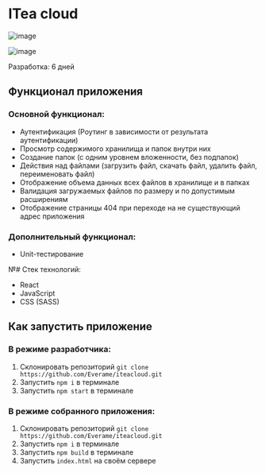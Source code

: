 # ITea cloud
![image](https://github.com/Everame/iteacloud/assets/28521346/415cf8f8-80d6-4073-81da-cb56a166f950)

![image](https://github.com/Everame/iteacloud/assets/28521346/9df9d3b7-26b3-47da-a02b-575eb9e7cba2)

Разработка: 6 дней

## Функционал приложения

### Основной функционал:

- Аутентификация (Роутинг в зависимости от результата аутентификации)
- Просмотр содержимого хранилища и папок внутри них
- Создание папок (с одним уровнем вложенности, без подпапок)
- Действия над файлами (загрузить файл, скачать файл, удалить файл, переименовать файл)
- Отображение объема данных всех файлов в хранилище и в папках
- Валидация загружаемых файлов по размеру и по допустимым расширениям
- Отображение страницы 404 при переходе на не существующий адрес приложения

### Дополнительный функционал:

- Unit-тестирование

№# Стек технологий:

- React
- JavaScript
- CSS (SASS)

## Как запустить приложение

### В режиме разработчика:

1) Склонировать репозиторий ``` git clone https://github.com/Everame/iteacloud.git ```
2) Запустить ```npm i``` в терминале
3) Запустить ```npm start``` в терминале

### В режиме собранного приложения:

1) Склонировать репозиторий ``` git clone https://github.com/Everame/iteacloud.git ```
2) Запустить ```npm i``` в терминале
3) Запустить ```npm build``` в терминале
4) Запустить ```index.html``` на своём сервере
